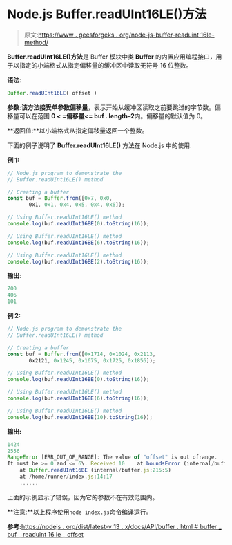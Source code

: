 # Node.js Buffer.readUInt16LE()方法

> 原文:[https://www . geesforgeks . org/node-js-buffer-readuint 16le-method/](https://www.geeksforgeeks.org/node-js-buffer-readuint16le-method/)

**Buffer.readUInt16LE()方法**是 Buffer 模块中类 **Buffer** 的内置应用编程接口，用于以指定的小端格式从指定偏移量的缓冲区中读取无符号 16 位整数。

**语法:**

```js
Buffer.readUInt16LE( offset )
```

**参数:**该方法接受单参数**偏移量**，表示开始从缓冲区读取之前要跳过的字节数。偏移量可以在范围 **0 < =偏移量<= buf . length–2**内。偏移量的默认值为 0。

**返回值:**以小端格式从指定偏移量返回一个整数。

下面的例子说明了 **Buffer.readUInt16LE()** 方法在 Node.js 中的使用:

**例 1:**

```js
// Node.js program to demonstrate the 
// Buffer.readUInt16LE() method 

// Creating a buffer 
const buf = Buffer.from([0x7, 0x0,
       0x1, 0x1, 0x4, 0x5, 0x4, 0x6]); 

// Using Buffer.readUInt16LE() method
console.log(buf.readUInt16BE(0).toString(16));

// Using Buffer.readUInt16LE() method
console.log(buf.readUInt16BE(6).toString(16));

// Using Buffer.readUInt16LE() method
console.log(buf.readUInt16BE(2).toString(16));
```

**输出:**

```js
700
406
101

```

**例 2:**

```js
// Node.js program to demonstrate the 
// Buffer.readUInt16LE() method 

// Creating a buffer 
const buf = Buffer.from([0x1714, 0x1024, 0x2113,
       0x2121, 0x1245, 0x1675, 0x1725, 0x1856]); 

// Using Buffer.readUInt16LE() method
console.log(buf.readUInt16BE(0).toString(16));

// Using Buffer.readUInt16LE() method
console.log(buf.readUInt16BE(6).toString(16));

// Using Buffer.readUInt16LE() method
console.log(buf.readUInt16BE(10).toString(16));
```

**输出:**

```js
1424
2556
RangeError [ERR_OUT_OF_RANGE]: The value of "offset" is out ofrange. 
It must be >= 0 and <= 6\. Received 10    at boundsError (internal/buffer.js:49:9)
    at Buffer.readUInt16BE (internal/buffer.js:215:5)
    at /home/runner/index.js:14:17
    ......

```

上面的示例显示了错误，因为它的参数不在有效范围内。

**注意:**以上程序使用`node index.js`命令编译运行。

**参考:**[https://nodejs . org/dist/latest-v 13 . x/docs/API/buffer . html # buffer _ buf _ readuint 16 le _ offset](https://nodejs.org/dist/latest-v13.x/docs/api/buffer.html#buffer_buf_readuint16le_offset)